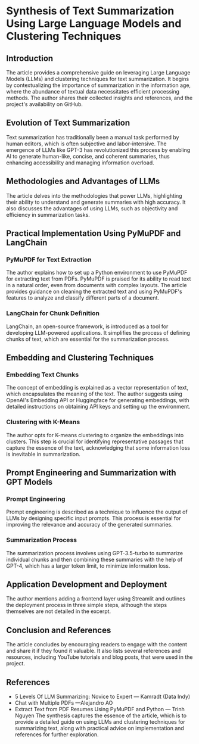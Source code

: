 # Synthesis of Text Summarization Using Large Language Models and Clustering Techniques
## Introduction
The article provides a comprehensive guide on leveraging Large Language Models (LLMs) and clustering techniques for text summarization. It begins by contextualizing the importance of summarization in the information age, where the abundance of textual data necessitates efficient processing methods. The author shares their collected insights and references, and the project's availability on GitHub.
## Evolution of Text Summarization
Text summarization has traditionally been a manual task performed by human editors, which is often subjective and labor-intensive. The emergence of LLMs like GPT-3 has revolutionized this process by enabling AI to generate human-like, concise, and coherent summaries, thus enhancing accessibility and managing information overload.
## Methodologies and Advantages of LLMs
The article delves into the methodologies that power LLMs, highlighting their ability to understand and generate summaries with high accuracy. It also discusses the advantages of using LLMs, such as objectivity and efficiency in summarization tasks.
## Practical Implementation Using PyMuPDF and LangChain
### PyMuPDF for Text Extraction
The author explains how to set up a Python environment to use PyMuPDF for extracting text from PDFs. PyMuPDF is praised for its ability to read text in a natural order, even from documents with complex layouts. The article provides guidance on cleaning the extracted text and using PyMuPDF's features to analyze and classify different parts of a document.
### LangChain for Chunk Definition
LangChain, an open-source framework, is introduced as a tool for developing LLM-powered applications. It simplifies the process of defining chunks of text, which are essential for the summarization process.
## Embedding and Clustering Techniques
### Embedding Text Chunks
The concept of embedding is explained as a vector representation of text, which encapsulates the meaning of the text. The author suggests using OpenAI's Embedding API or Huggingface for generating embeddings, with detailed instructions on obtaining API keys and setting up the environment.
### Clustering with K-Means
The author opts for K-means clustering to organize the embeddings into clusters. This step is crucial for identifying representative passages that capture the essence of the text, acknowledging that some information loss is inevitable in summarization.
## Prompt Engineering and Summarization with GPT Models
### Prompt Engineering
Prompt engineering is described as a technique to influence the output of LLMs by designing specific input prompts. This process is essential for improving the relevance and accuracy of the generated summaries.
### Summarization Process
The summarization process involves using GPT-3.5-turbo to summarize individual chunks and then combining these summaries with the help of GPT-4, which has a larger token limit, to minimize information loss.
## Application Development and Deployment
The author mentions adding a frontend layer using Streamlit and outlines the deployment process in three simple steps, although the steps themselves are not detailed in the excerpt.
## Conclusion and References
The article concludes by encouraging readers to engage with the content and share it if they found it valuable. It also lists several references and resources, including YouTube tutorials and blog posts, that were used in the project.
## References
- 5 Levels Of LLM Summarizing: Novice to Expert — Kamradt (Data Indy)
- Chat with Multiple PDFs —Alejandro AO
- Extract Text from PDF Resumes Using PyMuPDF and Python — Trinh Nguyen
The synthesis captures the essence of the article, which is to provide a detailed guide on using LLMs and clustering techniques for summarizing text, along with practical advice on implementation and references for further exploration.